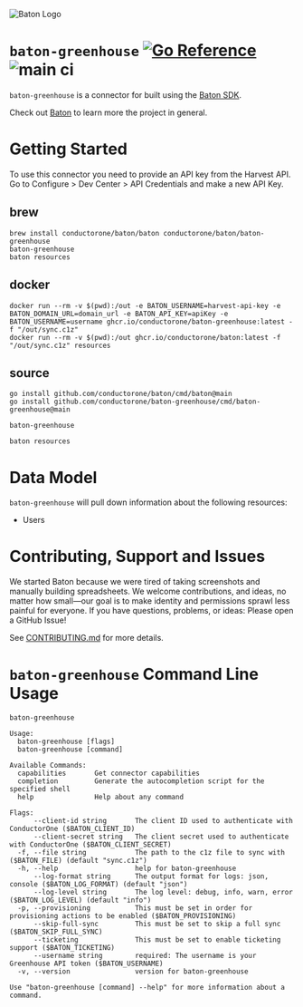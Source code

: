 ![Baton Logo](./docs/images/baton-logo.png)

# `baton-greenhouse` [![Go Reference](https://pkg.go.dev/badge/github.com/conductorone/baton-greenhouse.svg)](https://pkg.go.dev/github.com/conductorone/baton-greenhouse) ![main ci](https://github.com/conductorone/baton-greenhouse/actions/workflows/main.yaml/badge.svg)

`baton-greenhouse` is a connector for built using the [Baton SDK](https://github.com/conductorone/baton-sdk).

Check out [Baton](https://github.com/conductorone/baton) to learn more the project in general.

# Getting Started

To use this connector you need to provide an API key from the Harvest API. Go to Configure > Dev Center > API Credentials and make a new API Key.

## brew

```
brew install conductorone/baton/baton conductorone/baton/baton-greenhouse
baton-greenhouse
baton resources
```

## docker

```
docker run --rm -v $(pwd):/out -e BATON_USERNAME=harvest-api-key -e BATON_DOMAIN_URL=domain_url -e BATON_API_KEY=apiKey -e BATON_USERNAME=username ghcr.io/conductorone/baton-greenhouse:latest -f "/out/sync.c1z"
docker run --rm -v $(pwd):/out ghcr.io/conductorone/baton:latest -f "/out/sync.c1z" resources
```

## source

```
go install github.com/conductorone/baton/cmd/baton@main
go install github.com/conductorone/baton-greenhouse/cmd/baton-greenhouse@main

baton-greenhouse

baton resources
```

# Data Model

`baton-greenhouse` will pull down information about the following resources:
- Users

# Contributing, Support and Issues

We started Baton because we were tired of taking screenshots and manually
building spreadsheets. We welcome contributions, and ideas, no matter how
small&mdash;our goal is to make identity and permissions sprawl less painful for
everyone. If you have questions, problems, or ideas: Please open a GitHub Issue!

See [CONTRIBUTING.md](https://github.com/ConductorOne/baton/blob/main/CONTRIBUTING.md) for more details.

# `baton-greenhouse` Command Line Usage

```
baton-greenhouse

Usage:
  baton-greenhouse [flags]
  baton-greenhouse [command]

Available Commands:
  capabilities       Get connector capabilities
  completion         Generate the autocompletion script for the specified shell
  help               Help about any command

Flags:
      --client-id string       The client ID used to authenticate with ConductorOne ($BATON_CLIENT_ID)
      --client-secret string   The client secret used to authenticate with ConductorOne ($BATON_CLIENT_SECRET)
  -f, --file string            The path to the c1z file to sync with ($BATON_FILE) (default "sync.c1z")
  -h, --help                   help for baton-greenhouse
      --log-format string      The output format for logs: json, console ($BATON_LOG_FORMAT) (default "json")
      --log-level string       The log level: debug, info, warn, error ($BATON_LOG_LEVEL) (default "info")
  -p, --provisioning           This must be set in order for provisioning actions to be enabled ($BATON_PROVISIONING)
      --skip-full-sync         This must be set to skip a full sync ($BATON_SKIP_FULL_SYNC)
      --ticketing              This must be set to enable ticketing support ($BATON_TICKETING)
      --username string        required: The username is your Greenhouse API token ($BATON_USERNAME)
  -v, --version                version for baton-greenhouse

Use "baton-greenhouse [command] --help" for more information about a command.
```
